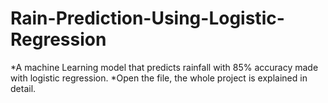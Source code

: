 # Rain-Prediction-Using-Logistic-Regression
*A machine Learning model that predicts rainfall with 85% accuracy made with logistic regression.
*Open the file, the whole project is explained in detail.
